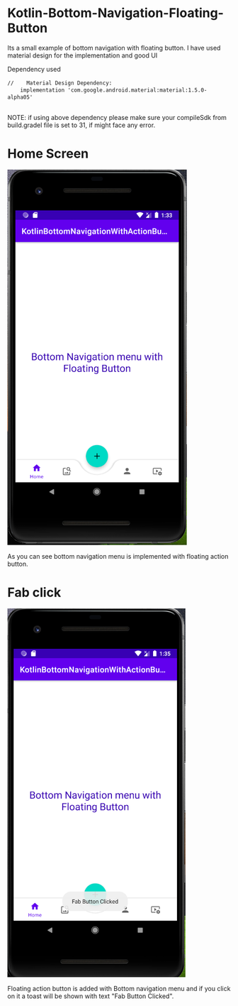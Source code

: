 # Kotlin-Bottom-Navigation-Floating-Button
Its a small example of bottom navigation with floating button. I have used material design for the implementation and good UI

Dependency used

```
//    Material Design Dependency:
    implementation 'com.google.android.material:material:1.5.0-alpha05'
    
```
NOTE: if using above dependency please make sure your compileSdk from build.gradel file is set to 31, if might face any error. 

# Home Screen 
![alt text](/screenshots/home.PNG)

As you can see bottom navigation menu is implemented with floating action button. 

# Fab click  
![alt text](/screenshots/fab_button_click.PNG)

Floating action button is added with Bottom navigation menu and if you click on it a toast will be shown with text "Fab Button Clicked".  
